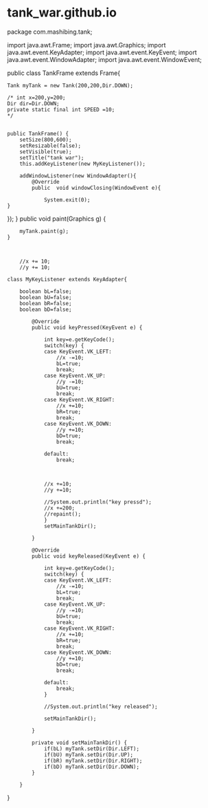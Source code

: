 # tank_war.github.io

package com.mashibing.tank;

import java.awt.Frame;
import java.awt.Graphics;
import java.awt.event.KeyAdapter;
import java.awt.event.KeyEvent;
import java.awt.event.WindowAdapter;
import java.awt.event.WindowEvent;

public class TankFrame extends Frame{
	
	Tank myTank = new Tank(200,200,Dir.DOWN);
	
	/* int x=200,y=200;
	Dir dir=Dir.DOWN;
	private static final int SPEED =10;
	*/
	
	
	public TankFrame() {
		setSize(800,600);
		setResizable(false);
		setVisible(true);
		setTitle("tank war");
		this.addKeyListener(new MyKeyListener());
		
		addWindowListener(new WindowAdapter(){
			@Override
			public  void windowClosing(WindowEvent e){
				
				System.exit(0);					
	}
});
}
	public void paint(Graphics g) {
		
		myTank.paint(g);
	}
	
	
		
		//x += 10;
		//y += 10;
		
	class MyKeyListener extends KeyAdapter{
		
		boolean bL=false;
		boolean bU=false;
		boolean bR=false;
		boolean bD=false;
		
			@Override
			public void keyPressed(KeyEvent e) {
				
				int key=e.getKeyCode();
				switch(key) {
				case KeyEvent.VK_LEFT:
					//x -=10;
					bL=true;
				    break;
				case KeyEvent.VK_UP:
					//y -=10;
					bU=true;
				    break;
				case KeyEvent.VK_RIGHT:
					//x +=10;
					bR=true;
				    break;
				case KeyEvent.VK_DOWN:
					//y +=10;
					bD=true;
				    break;
				
				default:
				    break;  
				
				
				
				//x +=10;
				//y +=10;
							
				//System.out.println("key pressd");
				//x +=200;
				//repaint();
				}
				setMainTankDir();
				
			}
	
			@Override
			public void keyReleased(KeyEvent e) {
				
				int key=e.getKeyCode();
				switch(key) {
				case KeyEvent.VK_LEFT:
					//x -=10;
					bL=true;
				    break;
				case KeyEvent.VK_UP:
					//y -=10;
					bU=true;
				    break;
				case KeyEvent.VK_RIGHT:
					//x +=10;
					bR=true;
				    break;
				case KeyEvent.VK_DOWN:
					//y +=10;
					bD=true;
				    break;
				
				default:
				    break; 
				}
				
				//System.out.println("key released");
				
				setMainTankDir();
				
			}

			private void setMainTankDir() {
				if(bL) myTank.setDir(Dir.LEFT);
				if(bU) myTank.setDir(Dir.UP);
				if(bR) myTank.setDir(Dir.RIGHT);
				if(bD) myTank.setDir(Dir.DOWN);
			}
						
		}
}

